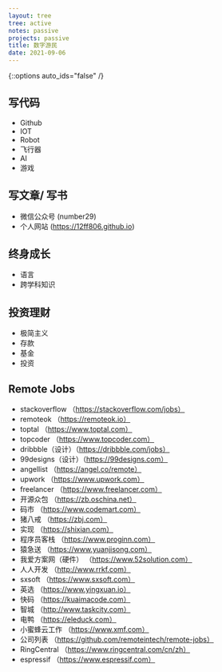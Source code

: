 ```yaml
---
layout: tree
tree: active
notes: passive
projects: passive
title: 数字游民
date: 2021-09-06
---
```



{::options auto_ids="false" /}


## 写代码
* Github
* IOT
* Robot
* 飞行器
* AI
* 游戏

## 写文章/ 写书
* 微信公众号 (number29)
* 个人网站 (https://12ff806.github.io)

## 终身成长
* 语言
* 跨学科知识

## 投资理财
* 极简主义
* 存款
* 基金
* 投资

## Remote Jobs
* stackoverflow （https://stackoverflow.com/jobs）
* remoteok （https://remoteok.io）
* toptal （https://www.toptal.com）
* topcoder （https://www.topcoder.com）
* dribbble（设计）（https://dribbble.com/jobs）
* 99designs（设计）（https://99designs.com）
* angellist （https://angel.co/remote）
* upwork （https://www.upwork.com）
* freelancer （https://www.freelancer.com）
* 开源众包 （https://zb.oschina.net）
* 码市 （https://www.codemart.com）
* 猪八戒 （https://zbj.com）
* 实现 （https://shixian.com）
* 程序员客栈 （https://www.proginn.com）
* 猿急送 （https://www.yuanjisong.com）
* 我爱方案网（硬件） （https://www.52solution.com）
* 人人开发 （http://www.rrkf.com）
* sxsoft （https://www.sxsoft.com）
* 英选 （https://www.yingxuan.io）
* 快码 （https://kuaimacode.com）
* 智城 （http://www.taskcity.com）
* 电鸭 （https://eleduck.com）
* 小蜜蜂云工作 （https://www.xmf.com）
* 公司列表 （https://github.com/remoteintech/remote-jobs）
* RingCentral （https://www.ringcentral.com/cn/zh）
* espressif （https://www.espressif.com）

